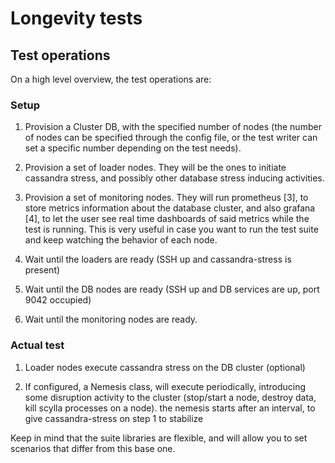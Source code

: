 # Longevity tests

## Test operations

On a high level overview, the test operations are:

### Setup

1) Provision a Cluster DB, with the specified number of nodes (the number
   of nodes can be specified through the config file, or the test writer can
   set a specific number depending on the test needs).

2) Provision a set of loader nodes. They will be the ones to initiate
   cassandra stress, and possibly other database stress inducing activities.

3) Provision a set of monitoring nodes. They will run prometheus [3], to
   store metrics information about the database cluster, and also grafana [4],
   to let the user see real time dashboards of said metrics while the test is
   running. This is very useful in case you want to run the test suite and keep
   watching the behavior of each node.

4) Wait until the loaders are ready (SSH up and cassandra-stress is present)

5) Wait until the DB nodes are ready (SSH up and DB services are up, port 9042
   occupied)

6) Wait until the monitoring nodes are ready.

### Actual test

1) Loader nodes execute cassandra stress on the DB cluster (optional)

2) If configured, a Nemesis class, will execute periodically, introducing some
   disruption activity to the cluster (stop/start a node, destroy data, kill
   scylla processes on a node). the nemesis starts after an interval, to give
   cassandra-stress on step 1 to stabilize

Keep in mind that the suite libraries are flexible, and will allow you to
set scenarios that differ from this base one.
